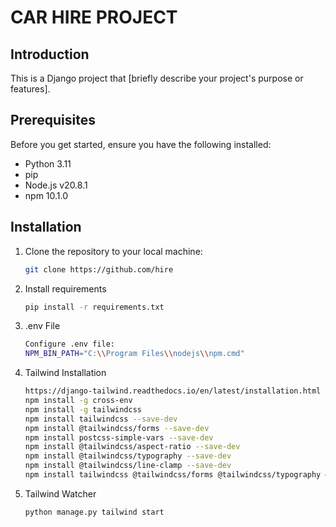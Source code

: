 # CAR HIRE PROJECT

## Introduction

This is a Django project that [briefly describe your project's purpose or features].

## Prerequisites

Before you get started, ensure you have the following installed:

- Python 3.11
- pip
- Node.js v20.8.1
- npm 10.1.0

## Installation

1. Clone the repository to your local machine:

   ```bash
   git clone https://github.com/hire
   
2. Install requirements
    ```bash
   pip install -r requirements.txt
   
3. .env File
    ```bash
   Configure .env file:
    NPM_BIN_PATH="C:\\Program Files\\nodejs\\npm.cmd"

4. Tailwind Installation
    ```bash
   https://django-tailwind.readthedocs.io/en/latest/installation.html
    npm install -g cross-env
    npm install -g tailwindcss
    npm install tailwindcss --save-dev
    npm install @tailwindcss/forms --save-dev
    npm install postcss-simple-vars --save-dev
    npm install @tailwindcss/aspect-ratio --save-dev
    npm install @tailwindcss/typography --save-dev
    npm install @tailwindcss/line-clamp --save-dev
    npm install tailwindcss @tailwindcss/forms @tailwindcss/typography @tailwindcss/line-clamp --save-dev

5. Tailwind Watcher
   ```bash
   python manage.py tailwind start
   
